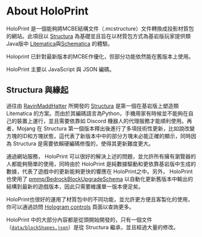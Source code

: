 <script setup>
	import { VPTeamMembers } from "vitepress/theme";
	const contributors = [
		{
			avatar: "https://avatars.githubusercontent.com/u/116475184?v=4",
			name: "SuperLlama88888",
			title: "Developer",
			links: [
				{
					icon: "github",
					link: "https://github.com/SuperLlama88888"
				},
				{
					icon: "bluesky",
					link: "https://superllama88888.bsky.social"
				}
			]
		},
		{
			avatar: "https://avatars.githubusercontent.com/u/125613427?v=4",
			name: "guobao2333",
			title: "Translator",
			links: [
				{
					icon: "github",
					link: "https://github.com/guobao2333"
				},
				{
					icon: "bilibili",
					link: "https://space.bilibili.com/1975312515"
				}
			]
		}
	];
</script>

# About HoloPrint
HoloPrint 是一個能夠將MCBE結構文件（.mcstructure）文件轉換成投影材質包的網站。此項目以 [Structura](https://github.com/RavinMaddHatter/Structura) 為基礎並且旨在以材質包方式為基岩版玩家提供類Java版中 [Litematica](https://github.com/maruohon/litematica)與[Schematica](https://github.com/Lunatrius/Schematica) 的體驗。

Holoprint 已針對最新版本的MCBE作優化，但部分功能依然能在舊版本上使用。

HoloPrint 主要以 JavaScript 與 JSON 編碼。

<VPTeamMembers size="small" :members="contributors"/>

## Structura 與緣起
過往由 [RavinMaddHatter](https://github.com/RavinMaddHatter) 所開發的 [Structura](https://github.com/RavinMaddHatter/Structura) 是第一個在基岩版上塑造類 Litematica 的方案。而由於其編碼語言為Python，手機用家有時候並不能夠在自己的裝置上運行，並且需要依靠如 Discord 機器人的代理服務才能順利使用。再者，Mojang 在 Structura 第一個版本釋出後進行了多項技術性更新，比如說改變方塊的ID和方塊狀態，這代表了新版本中中的部分方塊未必能正確的顯示，同時因為 Structura 是需要依賴硬編碼修復的，使得其更新難度更大。

通過網站服務， HoloPrint 可以很好的解決上述的問題，並允許所有擁有瀏覽器的人都能夠簡單的使用，同時由於 HoloPrint 是純數據驅動和更依靠基岩版中生成的數據，代表了遊戲中的更新能夠更快的響應在 HoloPrint之中。另外， HoloPrint也使用了 [pmmp/BedrockBlockUpgradeSchema](https://github.com/pmmp/BedrockBlockUpgradeSchema) 以自動化更新舊版本中輸出的結構到最新的遊戲版本，因此只需要維護單一版本便足矣。

HoloPrint也很好的運用了材質包中的不同功能，並允許更方便且客製化的使用，你可以通過訪問 [Hologram controls](/hologram-controls) 頁面以查詢更多。

HoloPrint 中的大部分內容都是從頭開始開發的，只有一個文件（[`data/blockShapes.json`](https://github.com/SuperLlama88888/holoprint/blob/main/data/blockShapes.json)）是從 Structura 繼承，並且經過大量的修改。
